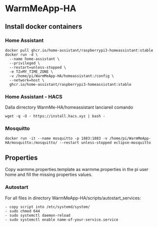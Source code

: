# WarmMeApp-HA
## Install docker containers
### Home Assistant
```
docker pull ghcr.io/home-assistant/raspberrypi3-homeassistant:stable
docker run -d \
  --name home-assistant \
  --privileged \
  --restart=unless-stopped \
  -e TZ=MY_TIME_ZONE \
  -v /home/pi/WarmMeApp-HA/homeassistant:/config \
  --network=host \
  ghcr.io/home-assistant/raspberrypi3-homeassistant:stable
```
### Home Assistant - HACS
Dalla dirrectory WarmMe-HA/homeassistant lanciareil comando
```
wget -q -O - https://install.hacs.xyz | bash -
```

### Mosquitto
```
docker run -it --name mosquitto -p 1883:1883 -v /home/pi/WarmMeApp-HA/mosquitto:/mosquitto/ --restart unless-stopped eclipse-mosquitto
```
## Properties
Copy warmme.properties.template as warmme.properties in the pi user home and fill the missing properties values.

### Autostart
For all files in directory WarmMeApp-HA/scripts/autostart_services:
```
- copy script into /etc/systemd/system/
- sudo chmod 644
- sudo systemctl daemon-reload
- sudo systemctl enable name-of-your-service.service
```

